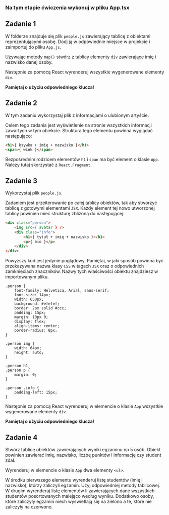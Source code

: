### Na tym etapie ćwiczenia wykonuj w pliku App.tsx

## Zadanie 1

W folderze znajduje się plik `people.js` zawierający tablicę z obiektami reprezentującymi osobę. Dodj ją w odpowiednie miejsce w projekcie i zaimportuj do pliku `App.js`.

Używając metody `map()` stwórz z tablicy elementy `div` zawierające imię i nazwisko danej osoby.

Następnie za pomocą React wyrenderuj wszystkie wygenerowane elementy `div`.

**Pamiętaj o użyciu odpowiedniego klucza!**



## Zadanie 2

W tym zadaniu wykorzystaj plik z informacjami o ulubionym artyście.

Celem tego zadania jest wyświetlenie na stronie wszystkich informacji zawartych w tym obiekcie. Struktura tego elementu powinna wyglądać następująco:

```HTML
<h1>{ ksywka + imię + nazwisko }</h1>
<span>{ wiek }</span>
```

Bezpośrednim rodzicem elementów `h1` i `span` ma być element o klasie `App`. Należy tutaj skorzystać z `React.Fragment`.



## Zadanie 3

Wykorzystaj plik `people.js`.

Zadaniem jest przeiterowanie po całej tablicy obiektów, tak aby stworzyć tablicę z gotowymi elementami `JSX`. Każdy element tej nowo utworzonej tablicy powinien mieć strukturę zbliżoną do następującej:

```html
<div class="person">
    <img src={ avatar } />
    <div class="info">
        <h1>{ tytuł + imię + nazwisko }</h1>
        <p>{ bio }</p>
    </div>
</div>
```

Powyższy kod jest jedynie poglądowy. Pamiętaj, w jaki sposób powinna być przekazywana nazwa klasy `CSS` w tagach `JSX` oraz o odpowiednich zamknięciach znaczników. Nazwy tych właściwości obiektu znajdziesz w importowanym pliku.

```
.person {
    font-family: Helvetica, Arial, sans-serif;
    font-size: 14px;
    width: 650px;
    background: #efefef;
    border: 2px solid #ccc;
    padding: 15px;
    margin: 10px 0;
    display: flex;
    align-items: center;
    border-radius: 8px;
}

.person img {
    width: 64px;
    height: auto;
}

.person h1,
.person p {
    margin: 0;
}

.person .info {
    padding-left: 15px;
}
```

Następnie za pomocą React wyrenderuj w elemencie o klasie `App` wszystkie wygenerowane elementy `div`.

**Pamiętaj o użyciu odpowiedniego klucza!**

## Zadanie 4

Stwórz tablicę obiektów zawierających wyniki egzaminu np 5 osób. Obiekt powinien zawierać imię, nazwisko, liczbę punktów i informację czy student zdał. 

Wyrenderuj w elemencie o klasie `App` dwa elementy `<ul>`. 

W środku pierwszego elementu wyrenderuj listę studentów (imię i nazwisko), którzy zaliczyli egzamin. Użyj odpowiedniej metody tablicowej.
W drugim wyrenderuj listę elementów li zawierających dane wszystkich studentów posortowanych malejąco według wyniku. Dodatkowo osoby, które zaliczyły egzamin niech wyswietlają się na zielono a te, które nie zaliczyły na czerwono. 

